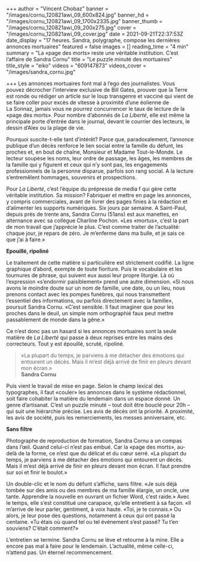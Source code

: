 +++
author = "Vincent Chobaz"
banner = "/images/cornu_120821awi_09_600x824.jpg"
banner_hd = "/images/cornu_120821awi_09_1700x2335.jpg"
banner_thumb = "/images/cornu_120821awi_09_200x275.jpg"
cover = "/images/cornu_120821awi_09_cover.jpg"
date = 2021-09-21T22:37:53Z
date_display = "17 heures. Sandra, polygraphe, compose les dernières annonces mortuaires"
featured = false
images = []
reading_time = "4 min"
summary = "La «page des morts» reste une véritable institution. C’est l’affaire de Sandra Cornu"
title = "Le puzzle minuté des mortuaires"
title_style = "eiko"
videos = "609147873"
videos_cover = "/images/sandra_cornu.jpg"

+++
Les annonces mortuaires font mal à l’ego des journalistes. Vous pouvez décrocher l’interview exclusive de Bill Gates, prouver que la Terre est ronde ou rédiger un article sur le loup transgenre et vacciné qui vient de se faire coller pour excès de vitesse à proximité d’une éolienne de La Sonnaz, jamais vous ne pourrez concurrencer le taux de lecture de la «page des morts». Pour nombre d’abonnés de _La Liberté_, elle est même la principale porte d’entrée dans le journal, devant le courrier des lecteurs, le dessin d’Alex ou la plage de vie.

Pourquoi suscite-t-elle tant d’intérêt? Parce que, paradoxalement, l’annonce publique d’un décès renforce le lien social entre la famille du défunt, les proches et, en bout de chaîne, Monsieur et Madame Tout-le-Monde. Le lecteur soupèse les noms, leur ordre de passage, les âges, les membres de la famille qui y figurent et ceux qui n’y sont pas, les engagements professionnels de la personne disparue, parfois son rang social. A la lecture s’entremêlent hommages, souvenirs et prospections.

Pour _La Liberté_, c’est l’équipe du prépresse de media f qui gère cette véritable institution. Sa mission? Fabriquer et mettre en page les annonces, y compris commerciales, avant de livrer des pages finies à la rédaction et d’alimenter les supports numériques. Six jours par semaine. A Saint-Paul, depuis près de trente ans, Sandra Cornu (51ans) est aux manettes, en alternance avec sa collègue Charline Pochon. «Les «mortus», c’est la part de mon travail que j’apprécie le plus. C’est comme traiter de l’actualité: chaque jour, je repars de zéro. Je m’enferme dans ma bulle, et je sais ce que j’ai à faire.»

**Epouillé, ripoliné**

Le traitement de cette matière si particulière est strictement codifié. La ligne graphique d’abord, exempte de toute fioriture. Puis le vocabulaire et les tournures de phrase, qui suivent eux aussi leur propre liturgie. Là où l’expression «s’endormir paisiblement» prend une autre dimension. «Si nous avons le moindre doute sur un nom de famille, une date, ou un lieu, nous prenons contact avec les pompes funèbres, qui nous transmettent l’essentiel des informations, ou parfois directement avec la famille», poursuit Sandra Cornu. «C’est sensible. Il faut imaginer que pour les proches dans le deuil, un simple nom orthographié faux peut mettre passablement de monde dans la gêne.»

Ce n’est donc pas un hasard si les annonces mortuaires sont la seule matière de _La Liberté_ qui passe à deux reprises entre les mains des correcteurs. Tout y est épouillé, scruté, ripoliné.

> «La plupart du temps, je parviens à me détacher des émotions qui entourent un décès. Mais il m’est déjà arrivé de finir en pleurs devant mon écran.»  
> **Sandra Cornu**

Puis vient le travail de mise en page. Selon le champ lexical des typographes, il faut «couler» les annonces dans le système rédactionnel, soit faire cohabiter la matière du lendemain dans un espace donné. Un genre d’artisanat. C’est un puzzle minuté – tout doit être bouclé pour 20h – qui suit une hiérarchie précise. Les avis de décès ont la priorité. A proximité, les avis de société, puis les remerciements, les messes anniversaire, etc.

**Sans filtre**

Photographe de reproduction de formation, Sandra Cornu a un compas dans l’œil. Quand celui-ci n’est pas embué. Car la «page des morts», au-delà de la forme, ce n’est que du délicat et du cœur serré. «La plupart du temps, je parviens à me détacher des émotions qui entourent un décès. Mais il m’est déjà arrivé de finir en pleurs devant mon écran. Il faut prendre sur soi et finir le boulot.»

Un double-clic et le nom du défunt s’affiche, sans filtre. «Je suis déjà tombée sur des amis ou des membres de ma famille élargie, un oncle, une tante. Apprendre la nouvelle en ouvrant un fichier Word, c’est raide.» Avec le temps, elle s’est constitué une carapace, qu’elle entretient à sa façon. «Il m’arrive de leur parler, gentiment, à voix haute. «Toi, je te connais.» Ou alors, je leur pose des questions, notamment à ceux qui ont passé la centaine. «Tu étais où quand tel ou tel événement s’est passé? Tu t’en souviens? C’était comment?»

L’entretien se termine. Sandra Cornu se lève et retourne à la mine. Elle a encore pas mal à faire pour le lendemain. L’actualité, même celle-ci, n’attend pas. Un éternel recommencement.